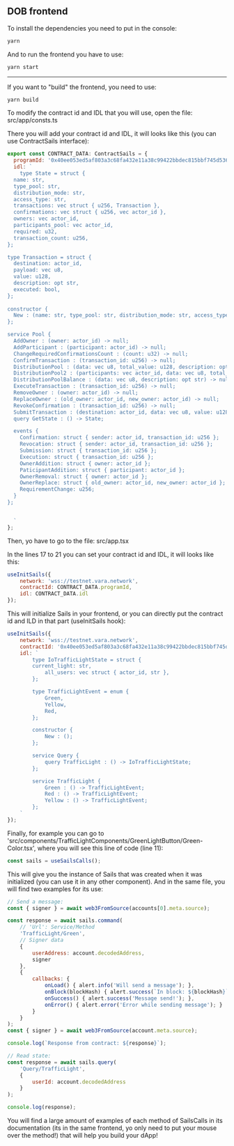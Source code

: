 ## DOB  frontend

To install the dependencies you need to put in the console: 

```bash
yarn
```

And to run the frontend you have to use:

```bash
yarn start
```

---

If you want to "build" the frontend, you need to use:

```bash
yarn build
```

To modify the contract id and IDL that you will use, open the file: src/app/consts.ts

There you will add your contract id and IDL, it will looks like this (you can use ContractSails interface): 

```javascript
export const CONTRACT_DATA: ContractSails = {
  programId: '0x40ee053ed5af803a3c68fa432e11a38c99422bbdec815bbf745d536077d7587a',
  idl: `
    type State = struct {
  name: str,
  type_pool: str,
  distribution_mode: str,
  access_type: str,
  transactions: vec struct { u256, Transaction },
  confirmations: vec struct { u256, vec actor_id },
  owners: vec actor_id,
  participants_pool: vec actor_id,
  required: u32,
  transaction_count: u256,
};

type Transaction = struct {
  destination: actor_id,
  payload: vec u8,
  value: u128,
  description: opt str,
  executed: bool,
};
 
constructor {
  New : (name: str, type_pool: str, distribution_mode: str, access_type: str, owners: vec actor_id, participants_pool: vec actor_id, required: u32);
};

service Pool {
  AddOwner : (owner: actor_id) -> null;
  AddParticipant : (participant: actor_id) -> null;
  ChangeRequiredConfirmationsCount : (count: u32) -> null;
  ConfirmTransaction : (transaction_id: u256) -> null;
  DistributionPool : (data: vec u8, total_value: u128, description: opt str) -> null;
  DistributionPool2 : (participants: vec actor_id, data: vec u8, total_value: u128, description: opt str) -> null;
  DistributionPoolBalance : (data: vec u8, description: opt str) -> null;
  ExecuteTransaction : (transaction_id: u256) -> null;
  RemoveOwner : (owner: actor_id) -> null;
  ReplaceOwner : (old_owner: actor_id, new_owner: actor_id) -> null;
  RevokeConfirmation : (transaction_id: u256) -> null;
  SubmitTransaction : (destination: actor_id, data: vec u8, value: u128, description: opt str) -> null;
  query GetState : () -> State;

  events {
    Confirmation: struct { sender: actor_id, transaction_id: u256 };
    Revocation: struct { sender: actor_id, transaction_id: u256 };
    Submission: struct { transaction_id: u256 };
    Execution: struct { transaction_id: u256 };
    OwnerAddition: struct { owner: actor_id };
    PaticipantAddition: struct { participant: actor_id };
    OwnerRemoval: struct { owner: actor_id };
    OwnerReplace: struct { old_owner: actor_id, new_owner: actor_id };
    RequirementChange: u256;
  }
};


  `
};
```

Then, yo have to go to the file: src/app.tsx

In the lines 17 to 21 you can set your contract id and IDL, it will looks like this:

```javascript
useInitSails({
    network: 'wss://testnet.vara.network',
    contractId: CONTRACT_DATA.programId,
    idl: CONTRACT_DATA.idl
});
```

This will initialize Sails in your frontend, or you can directly put the contract id and ILD in that part (useInitSails hook):

```javascript
useInitSails({
    network: 'wss://testnet.vara.network',
    contractId: '0x40ee053ed5af803a3c68fa432e11a38c99422bbdec815bbf745d536077d7587a',
    idl: `
        type IoTrafficLightState = struct {
        current_light: str,
            all_users: vec struct { actor_id, str },
        };

        type TrafficLightEvent = enum {
            Green,
            Yellow,
            Red,
        };

        constructor {
            New : ();
        };

        service Query {
            query TrafficLight : () -> IoTrafficLightState;
        };

        service TrafficLight {
            Green : () -> TrafficLightEvent;
            Red : () -> TrafficLightEvent;
            Yellow : () -> TrafficLightEvent;
        };
    `
});
```

Finally, for example you can go to 'src/components/TrafficLightComponents/GreenLightButton/Green-Color.tsx', where you will see this line of code (line 11): 

```javascript
const sails = useSailsCalls();
```

This will give you the instance of Sails that was created when it was initialized (you can use it in any other component). And in the same file, you will find two examples for its use:

```javascript
// Send a message:
const { signer } = await web3FromSource(accounts[0].meta.source);

const response = await sails.command(
    // 'Url': Service/Method
    'TrafficLight/Green',
    // Signer data
    {
        userAddress: account.decodedAddress,
        signer
    },
    {
        callbacks: {
            onLoad() { alert.info('Will send a message'); },
            onBlock(blockHash) { alert.success(`In block: ${blockHash}`); },
            onSuccess() { alert.success('Message send!'); },
            onError() { alert.error('Error while sending message'); }
        }
    }
);
const { signer } = await web3FromSource(account.meta.source);

console.log(`Response from contract: ${response}`);
```

```javascript
// Read state:
const response = await sails.query(
    'Query/TrafficLight',
    {
        userId: account.decodedAddress
    }
);

console.log(response);
```

You will find a large amount of examples of each method of SailsCalls in its documentation (its in the same frontend, yo only need to put your mouse over the method!) that will help you build your dApp!

